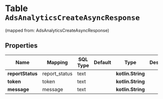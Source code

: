 
# Table `AdsAnalyticsCreateAsyncResponse`
(mapped from: AdsAnalyticsCreateAsyncResponse)

## Properties
Name | Mapping | SQL Type | Default | Type | Description | Notes
---- | ------- | -------- | ------- | ---- | ----------- | -----
**reportStatus** | report_status | text |  | **kotlin.String** |  |  [optional]
**token** | token | text |  | **kotlin.String** |  |  [optional]
**message** | message | text |  | **kotlin.String** |  |  [optional]





